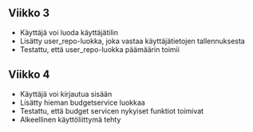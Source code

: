 ## Viikko 3

- Käyttäjä voi luoda käyttäjätilin
- Lisätty user_repo-luokka, joka vastaa käyttäjätietojen tallennuksesta
- Testattu, että user_repo-luokka päämäärin toimii

## Viikko 4

- Käyttäjä voi kirjautua sisään
- Lisätty hieman budgetservice luokkaa
- Testattu, että budget servicen nykyiset funktiot toimivat
- Alkeellinen käyttöliittymä tehty